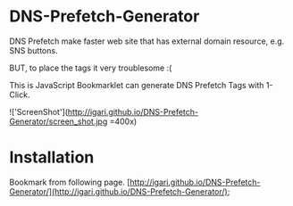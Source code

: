 DNS-Prefetch-Generator
======================

DNS Prefetch make faster web site that has external domain resource, e.g. SNS buttons.

BUT, to place the tags it very troublesome :(

This is JavaScript Bookmarklet can generate DNS Prefetch Tags with 1-Click.

!['ScreenShot'](http://igari.github.io/DNS-Prefetch-Generator/screen_shot.jpg =400x)

# Installation

Bookmark from following page.
[http://igari.github.io/DNS-Prefetch-Generator/](http://igari.github.io/DNS-Prefetch-Generator/);
